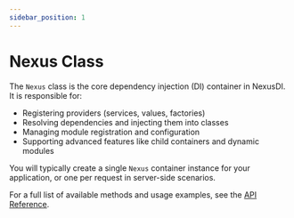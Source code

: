 ```yaml
---
sidebar_position: 1
---
```


# Nexus Class

The `Nexus` class is the core dependency injection (DI) container in NexusDI. It is responsible for:
- Registering providers (services, values, factories)
- Resolving dependencies and injecting them into classes
- Managing module registration and configuration
- Supporting advanced features like child containers and dynamic modules

You will typically create a single `Nexus` container instance for your application, or one per request in server-side scenarios.

For a full list of available methods and usage examples, see the [API Reference](api-reference.md). 